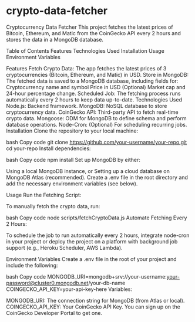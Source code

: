 ﻿# crypto-data-fetcher
Cryptocurrency Data Fetcher
This project fetches the latest prices of Bitcoin, Ethereum, and Matic from the CoinGecko API every 2 hours and stores the data in a MongoDB database.

Table of Contents
Features
Technologies Used
Installation
Usage
Environment Variables


Features
Fetch Crypto Data: The app fetches the latest prices of 3 cryptocurrencies (Bitcoin, Ethereum, and Matic) in USD.
Store in MongoDB: The fetched data is saved to a MongoDB database, including fields for:
Cryptocurrency name and symbol
Price in USD
(Optional) Market cap and 24-hour percentage change.
Scheduled Job: The fetching process runs automatically every 2 hours to keep data up-to-date.
Technologies Used
Node.js: Backend framework.
MongoDB: NoSQL database to store cryptocurrency data.
CoinGecko API: Third-party API to fetch real-time crypto data.
Mongoose: ODM for MongoDB to define schema and perform database operations.
Node-Cron: (Optional) For scheduling recurring jobs.
Installation
Clone the repository to your local machine:

bash
Copy code
git clone https://github.com/your-username/your-repo.git
cd your-repo
Install dependencies:

bash
Copy code
npm install
Set up MongoDB by either:

Using a local MongoDB instance, or
Setting up a cloud database on MongoDB Atlas (recommended).
Create a .env file in the root directory and add the necessary environment variables (see below).

Usage
Run the Fetching Script:

To manually fetch the crypto data, run:

bash
Copy code
node scripts/fetchCryptoData.js
Automate Fetching Every 2 Hours:

To schedule the job to run automatically every 2 hours, integrate node-cron in your project or deploy the project on a platform with background job support (e.g., Heroku Scheduler, AWS Lambda).

Environment Variables
Create a .env file in the root of your project and include the following:

bash
Copy code
MONGODB_URI=mongodb+srv://your-username:your-password@cluster0.mongodb.net/your-db-name
COINGECKO_API_KEY=your-api-key-here
Variables:

MONGODB_URI: The connection string for MongoDB (from Atlas or local).
COINGECKO_API_KEY: Your CoinGecko API Key. You can sign up on the CoinGecko Developer Portal to get one.
